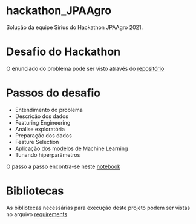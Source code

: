 # hackathon_JPAAgro
Solução da equipe Sirius do Hackathon JPAAgro 2021.


# Desafio do Hackathon
O enunciado do problema pode ser visto através do [repositório](https://github.com/dsrg-icet/hackathon_JPAAgro)


# Passos do desafio
- Entendimento do problema
- Descrição dos dados
- Featuring Engineering
- Análise exploratória
- Preparação dos dados
- Feature Selection
- Aplicação dos modelos de Machine Learning
- Tunando hiperparâmetros

O passo a passo encontra-se neste [notebook](https://github.com/thiagomantuani/hackathon_JPAAgro/blob/main/notebook/hackton_ufla_JPA_agro.ipynb)


# Bibliotecas
As bibliotecas necessárias para execução deste projeto podem ser vistas no arquivo [requirements](https://github.com/thiagomantuani/hackathon_JPAAgro/blob/main/requirements.txt)
